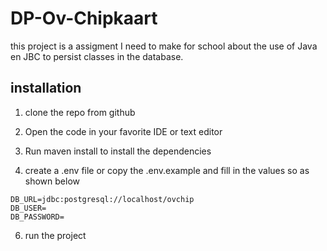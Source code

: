 # DP-Ov-Chipkaart

this project is a assigment I need to make for school about the use of Java en JBC to persist classes in the database.

## installation

1. clone the repo from github

2. Open the code in your favorite IDE or text editor

3. Run maven install to install the dependencies 

4. create a .env file or copy the .env.example and fill in the values so as shown below

```text
DB_URL=jdbc:postgresql://localhost/ovchip
DB_USER=
DB_PASSWORD=
```

6. run the project